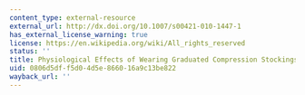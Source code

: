 ```yaml
---
content_type: external-resource
external_url: http://dx.doi.org/10.1007/s00421-010-1447-1
has_external_license_warning: true
license: https://en.wikipedia.org/wiki/All_rights_reserved
status: ''
title: Physiological Effects of Wearing Graduated Compression Stockings During Running
uid: 0806d5df-f5d0-4d5e-8660-16a9c13be822
wayback_url: ''
---
```

